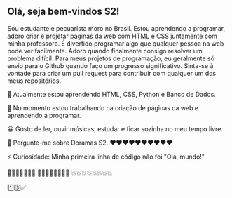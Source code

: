 <h2> Olá, seja bem-vindos S2! </h2>

Sou estudante e pecuarista moro no Brasil. Estou aprendendo a programar, adoro criar e projetar páginas da web com HTML e CSS juntamente com minha professora. É divertido programar algo que qualquer pessoa na web pode ver facilmente. Adoro quando finalmente consigo resolver um problema difícil.
Para meus projetos de programação, eu geralmente só envio para o Github quando faço um progresso significativo. Sinta-se à vontade para criar um pull request para contribuir com qualquer um dos meus repositórios.

🌱 Atualmente estou aprendendo HTML, CSS, Python e Banco de Dados.


🔭 No momento estou trabalhando na criação de páginas da web e aprendendo a programar.


😀 Gosto de ler, ouvir músicas, estudar e ficar sozinha no meu tempo livre.


💬 Pergunte-me sobre Doramas S2. ❤️❤️❤️❤️❤️❤️❤️❤️❤️❤️


⚡ Curiosidade: Minha primeira linha de código não foi "Olá, mundo!"

🤩🤩🤩🤩🤩🤩🤩
🌻🌻🌻🌻🌻🌻🌻🌻
💥💥💥💥💥💥💥💥

1️⃣3️⃣✅
